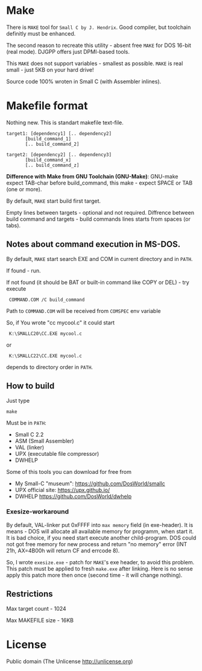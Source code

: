 # Make

There is `MAKE` tool for `Small C by J. Hendrix`.
Good compiler, but toolchain definitly must be enhanced.

The second reason to recreate this utility - absent free
`MAKE` for DOS 16-bit (real mode). DJGPP offers just DPMI-based
tools.

This `MAKE` does not support variables - smallest as possible.
`MAKE` is real small - just 5KB on your hard drive!

Source code 100% wroten in Small C (with Assembler inlines).

# Makefile format

Nothing new. This is standart makefile text-file.

    target1: [dependency1] [.. dependency2]
           [build_command_1]
           [.. build_command_2]

    target2: [dependency2] [.. dependency3]
           [build_command_x]
           [.. build_command_z]

**Difference with Make from GNU Toolchain (GNU-Make)**:
GNU-make expect TAB-char before build_command, this
make - expect SPACE or TAB (one or more).

By default, `MAKE` start build first target.

Empty lines between targets - optional and not required.
Diffrence between build command and targets - build commands
lines starts from spaces (or tabs).

## Notes about command execution in MS-DOS.

By default, `MAKE` start search EXE and COM in current
directory and in `PATH`.

If found - run.

If not found (it should be BAT or built-in command like
COPY or DEL) - try execute

     COMMAND.COM /C build_command

Path to `COMMAND.COM` will be received from `COMSPEC` env variable


So, if You wrote "cc mycool.c" it could start

     K:\SMALLC20\CC.EXE mycool.c

or

     K:\SMALLC22\CC.EXE mycool.c

depends to directory order in `PATH`.

## How to build

Just type

    make

Must be in `PATH`:

* Small C 2.2
* ASM (Small Assembler)
* VAL (linker)
* UPX (executable file compressor)
* DWHELP

Some of this tools you can download for free from

* My Small-C "museum": https://github.com/DosWorld/smallc
* UPX official site: https://upx.github.io/
* DWHELP https://github.com/DosWorld/dwhelp

### Exesize-workaround

By default, VAL-linker put 0xFFFF into `max memory` field (in exe-header).
It is means - DOS will allocate all available memory for programm, when
start it. It is bad choice, if you need start execute another child-program.
DOS could not got free memory for new process and return "no memory"
error (INT 21h, AX=4B00h will return CF and errcode 8).

So, I wrote `exesize.exe` - patch for `MAKE`'s exe header, to avoid this
problem. This patch must be applied to fresh `make.exe` after linking.
Here is no sense apply this patch more then once (second time - it will
change nothing).

## Restrictions

Max target count - 1024

Max MAKEFILE size - 16KB

# License

Public domain (The Unlicense http://unlicense.org)
